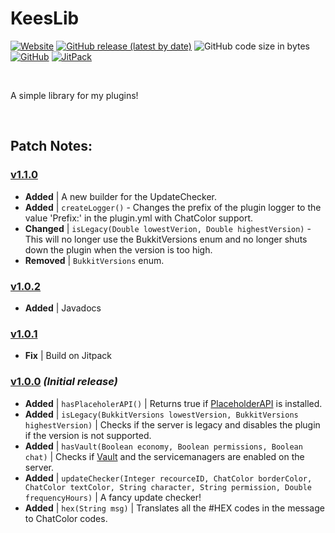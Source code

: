# KeesLib
<p><a href="https://www.casiebarie.dev/Plugins/KeesLib"><img alt="Website" src="https://img.shields.io/static/v1?label=Website&message=KeesLib&color=yellow&logo=dev.to"></a> <a href="https://github.com/CasieBarieDev/KeesLib/releases/latest"><img alt="GitHub release (latest by date)" src="https://img.shields.io/github/v/release/CasieBarieDev/KeesLib?label=Release&logo=github"></a> <img alt="GitHub code size in bytes" src="https://img.shields.io/github/languages/code-size/CasieBarieDev/KeesLib?color=red&label=Size&logo=Github"> <a href="https://github.com/CasieBarieDev/KeesLib/blob/main/LICENSE"><img alt="GitHub" src="https://img.shields.io/github/license/CasieBarieDev/KeesLib?label=License&logo=Github"></a> <a href="https://jitpack.io/#dev.casiebarie/keeslib"><img alt="JitPack" src="https://img.shields.io/jitpack/version/dev.casiebarie/keeslib?color=lime&label=JitPack&logo=azurepipelines"></a></p>
<br/>

A simple library for my plugins!  

<br/>

## Patch Notes:
### [v1.1.0](https://github.com/CasieBarieDev/KeesLib/releases/tag/1.0.3)
- **Added** | A new builder for the UpdateChecker.
- **Added** | `createLogger()` - Changes the prefix of the plugin logger to the value 'Prefix:' in the plugin.yml with ChatColor support.
- **Changed** | `isLegacy(Double lowestVerion, Double highestVersion)` - This will no longer use the BukkitVersions enum and no longer shuts down the plugin when the version is too high.
- **Removed** | `BukkitVersions` enum.

### [v1.0.2](https://github.com/CasieBarieDev/KeesLib/releases/tag/1.0.2)
- **Added** | Javadocs

### [v1.0.1](https://github.com/CasieBarieDev/KeesLib/releases/tag/1.0.1)
- **Fix** | Build on Jitpack

### [v1.0.0](https://github.com/CasieBarieDev/KeesLib/releases/tag/1.0.0) _(Initial release)_
- **Added** | `hasPlaceholerAPI()` | Returns true if [PlaceholderAPI](https://www.spigotmc.org/resources/placeholderapi.6245) is installed.
- **Added** | `isLegacy(BukkitVersions lowestVersion, BukkitVersions highestVersion)` | Checks if the server is legacy and disables the plugin if the version is not supported.
- **Added** | `hasVault(Boolean economy, Boolean permissions, Boolean chat)` | Checks if [Vault](https://www.spigotmc.org/resources/vault.34315/) and the servicemanagers are enabled on the server.
- **Added** | `updateChecker(Integer recourceID, ChatColor borderColor, ChatColor textColor, String character, String permission, Double frequencyHours)` | A fancy update checker!
- **Added** | `hex(String msg)` | Translates all the #HEX codes in the message to ChatColor codes.